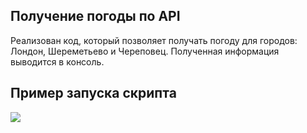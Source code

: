 ## Получение погоды по API

Реализован код, который позволяет получать погоду для городов: Лондон, Шереметьево и Череповец.
Полученная информация выводится в консоль.

## Пример запуска скрипта
![](//https://github.com/LevikovCollector/DEVMAN_API/raw/Weather_lesson/for_readme/console.jpg)

